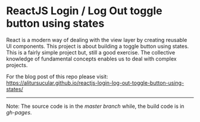 # ReactJS Login / Log Out toggle button using states
React is a modern way of dealing with the view layer by creating reusable UI components. This project is about building a toggle button using states. This is a fairly simple project but, still a good exercise. The collective knowledge of fundamental concepts enables us to deal with complex projects.

For the blog post of this repo please visit: https://alitursucular.github.io/reactjs-login-log-out-toggle-button-using-states/

---

Note: The source code is in the _master branch_ while, the build code is in _gh-pages_.